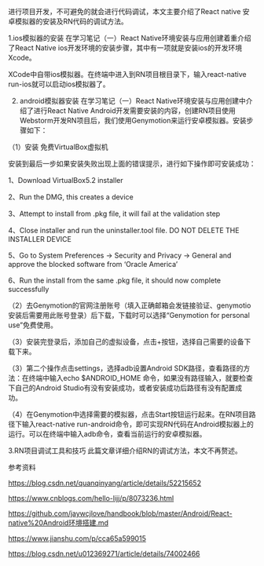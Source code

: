 进行项目开发，不可避免的就会进行代码调试，本文主要介绍了React native 安卓模拟器的安装及RN代码的调试方法。

1.ios模拟器的安装
在学习笔记（一）React Native环境安装与应用创建着重介绍了React Native ios开发环境的安装步骤，其中有一项就是安装ios的开发环境Xcode。

XCode中自带ios模拟器。在终端中进入到RN项目根目录下，输入react-native run-ios就可以启动ios模拟器了。

2. android模拟器安装
在学习笔记（一）React Native环境安装与应用创建中介绍了进行React Native Android开发需要安装的内容，创建RN项目使用Webstorm开发RN项目后，我们使用Genymotion来运行安卓模拟器。安装步骤如下：

（1）安装 免费VirtualBox虚拟机




安装到最后一步如果安装失败出现上面的错误提示，进行如下操作即可安装成功：

1、Download VirtualBox5.2 installer

2、Run the DMG, this creates a device

3、Attempt to install from .pkg file, it will fail at the validation step

4、Close installer and run the uninstaller.tool file. DO NOT DELETE THE INSTALLER DEVICE

5、Go to System Preferences -> Security and Privacy -> General and approve the blocked software from ‘Oracle America’

6、Run the install from the same .pkg file, it should now complete successfully

（2）去Genymotion的官网注册账号（填入正确邮箱会发链接验证、genymotio安装后需要用此账号登录）后下载，下载时可以选择“Genymotion for personal use”免费使用。

（3）安装完登录后，添加自己的虚拟设备，点击+按钮，选择自己需要的设备下载下来。




（3）第二个操作点击settings，选择adb设置Android SDK路径，查看路径的方法：在终端中输入echo $ANDROID_HOME 命令，如果没有路径输入，就要检查下自己的Android Studio有没有安装成功，或者安装成功后路径有没有配置成功。




（4）在Genymotion中选择需要的模拟器，点击Start按钮运行起来。在RN项目路径下输入react-native run-android命令，即可实现RN代码在Android模拟器上的运行。可以在终端中输入adb命令，查看当前运行的安卓模拟器。

3.RN项目调试工具和技巧
此篇文章详细介绍RN的调试方法，本文不再赘述。



参考资料

https://blog.csdn.net/quanqinyang/article/details/52215652

https://www.cnblogs.com/hello-lijj/p/8073236.html

https://github.com/jaywcjlove/handbook/blob/master/Android/React-native%20Android环境搭建.md

https://www.jianshu.com/p/cca65a599015

https://blog.csdn.net/u012369271/article/details/74002466
